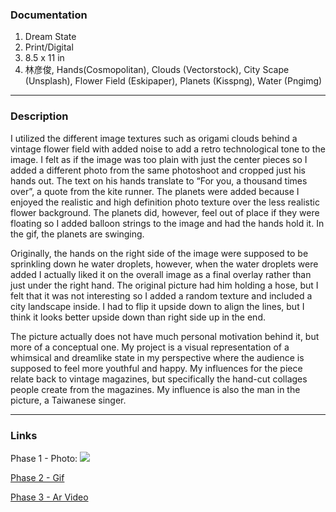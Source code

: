 ### Documentation
1. Dream State
2. Print/Digital 
3. 8.5 x 11 in 
4. 林彦俊, Hands(Cosmopolitan), Clouds (Vectorstock), City Scape (Unsplash), Flower Field (Eskipaper), Planets (Kisspng), Water (Pngimg)
___
### Description
I utilized the different image textures such as origami clouds behind a vintage flower field with added noise to add a retro technological tone to the image. I felt as if the image was too plain with just the center pieces so I added a different photo from the same photoshoot and cropped just his hands out. The text on his hands translate to “For you, a thousand times over”, a quote from the kite runner. The planets were added because I enjoyed the realistic and high definition photo texture over the less realistic flower background. The planets did, however, feel out of place if they were floating so I added balloon strings to the image and had the hands hold it. In the gif, the planets are swinging. 

Originally, the hands on the right side of the image were supposed to be sprinkling down he water droplets, however, when the water droplets were added I actually liked it on the overall image as a final overlay rather than just under the right hand. 
The original picture had him holding a hose, but I felt that it was not interesting so I added a random texture and included a city landscape inside. I had to flip it upside down to align the lines, but I think it looks better upside down than right side up in the end. 

The picture actually does not have much personal motivation behind it, but more of a conceptual one. My project is a visual representation of a whimsical and dreamlike state in my perspective where the audience is supposed to feel more youthful and happy. My influences for the piece relate back to vintage magazines, but specifically the hand-cut collages people create from the magazines. My influence is also the man in the picture, a Taiwanese singer.  
___
### Links
Phase 1 - Photo: 
![ ](https://imgur.com/a/MgeBwYB "Phase 1")

[Phase 2 - Gif](https://media.giphy.com/media/3OuT48ae5f7Qt3zf3z/giphy.gif)

[Phase 3 - Ar Video](https://youtu.be/UEjvz-BaH_0)
